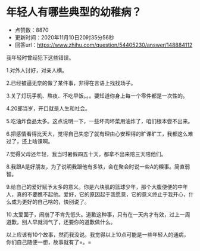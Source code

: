 # 年轻人有哪些典型的幼稚病？
- 点赞数：8870
- 更新时间：2020年11月10日20时35分56秒
- 回答url：https://www.zhihu.com/question/54405230/answer/148884112
<body>
 <p data-pid="X0hZbRki">我年轻时曾经犯下这些错误。</p>
 <p data-pid="Iw4PV6FJ">1.对外人讨好，对亲人横。</p>
 <p data-pid="FcSSTEcq">2.已经被逼无奈的做了某件事，非得在言语上找找场子。</p>
 <p data-pid="ACKQxXE-">3.关了灯玩手机、熬夜、不吃早饭。。。要知道你身上每一个零件都是一次性的。</p>
 <p data-pid="5l7x_8hc">4.20郎当岁，开口就是人生和社会。</p>
 <p data-pid="k0IzapSw">5.吃油炸食品太多。这点说明一下，一些坏肉坏菜用油炸了，咱们根本尝不出来。</p>
 <p data-pid="WdgQrqMY">6.把感情看得比天大，觉得自己失恋了就有理由心安理得的旷课旷工，我都这么难过了，还上啥课啊。</p>
 <p data-pid="VMhEH1Ku">7.觉得父母还年轻，我当时暑假四五十天，都拿不出来陪三天陪他们。</p>
 <p data-pid="M0V278xq">8.我跟A是好朋友，为了说明我跟他有多铁，会在聚会时说一些A的糗事。简直弱智。</p>
 <p data-pid="9Yyq2Fpu">9.给自己的爱好赋予太多的意义。你是六块肌的篮球少年，那个大腹便便的中年人，真的不要瞧不起他。爱好，它的原因起于我愿意，它的意义终止于我开心，什么成为更好的自己啥的，快别说了。</p>
 <p data-pid="SMXNNU5C">10.太爱面子，闹崩了不肯先低头。道歉这种事，只有在一天内才有效，过上一周道歉，别人早就消气了，还要你的道歉做什么。</p>
 <p data-pid="wlimTQCw">以上应该有10个故事，然而我没说。我觉得以上10点可能是一些年轻人的通病，你们自己随便一想，故事就有了=。=</p>
</body>
